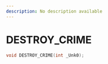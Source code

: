 ```yaml
---
description: No description available 
---
```


# DESTROY_CRIME

```cpp
void DESTROY_CRIME(int _Unk0);
```